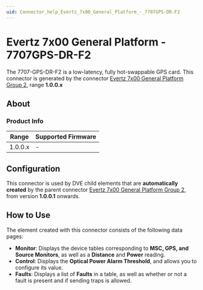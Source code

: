 ```yaml
---
uid: Connector_help_Evertz_7x00_General_Platform_-_7707GPS-DR-F2
---
```


# Evertz 7x00 General Platform - 7707GPS-DR-F2

The 7707-GPS-DR-F2 is a low-latency, fully hot-swappable GPS card. This connector is generated by the connector [Evertz 7x00 General Platform Group 2](xref:Connector_help_Evertz_7x00_General_Platform_Group_2), range **1.0.0.x**

## About

### Product Info

| Range     | Supported Firmware     |
|-----------|------------------------|
| 1.0.0.x   | -                      |

## Configuration

This connector is used by DVE child elements that are **automatically created** by the parent connector [Evertz 7x00 General Platform Group 2](xref:Connector_help_Evertz_7x00_General_Platform_Group_2), from version **1.0.0.1** onwards.

## How to Use

The element created with this connector consists of the following data pages:

- **Monitor**: Displays the device tables corresponding to **MSC, GPS, and Source Monitors**, as well as a **Distance** and **Power** reading.
- **Control**: Displays the **Optical Power Alarm Threshold**, and allows you to configure its value.
- **Faults**: Displays a list of **Faults** in a table, as well as whether or not a fault is present and if sending traps is allowed.
